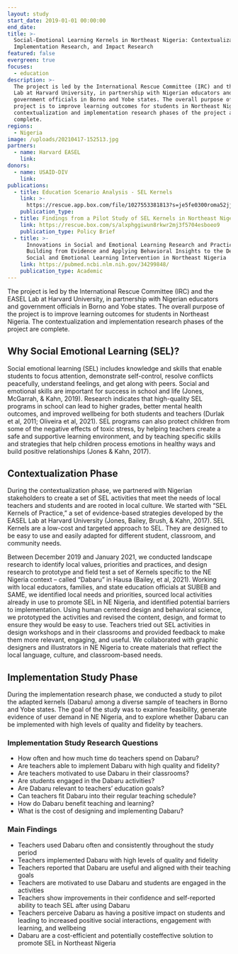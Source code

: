 ```yaml
---
layout: study
start_date: 2019-01-01 00:00:00
end_date:
title: >-
  Social-Emotional Learning Kernels in Northeast Nigeria: Contextualization,
  Implementation Research, and Impact Research
featured: false
evergreen: true
focuses:
  - education
description: >-
  The project is led by the International Rescue Committee (IRC) and the EASEL
  Lab at Harvard University, in partnership with Nigerian educators and
  government officials in Borno and Yobe states. The overall purpose of the
  project is to improve learning outcomes for students in Northeast Nigeria. The
  contextualization and implementation research phases of the project are
  complete. 
regions:
  - Nigeria
image: /uploads/20210417-152513.jpg
partners:
  - name: Harvard EASEL
    link:
donors:
  - name: USAID-DIV
    link:
publications:
  - title: Education Scenario Analysis - SEL Kernels
    link: >-
      https://rescue.app.box.com/file/1027553381813?s=je5fe0300roma52jj9fg3p8cy8og7gzj
    publication_type:
  - title: Findings from a Pilot Study of SEL Kernels in Northeast Nigeria
    link: https://rescue.box.com/s/alxphggiwun8rkwr2mj3f5704esboeo9
    publication_type: Policy Brief
  - title: >-
      Innovations in Social and Emotional Learning Research and Practice:
      Building from Evidence and Applying Behavioral Insights to the Design of a
      Social and Emotional Learning Intervention in Northeast Nigeria
    link: https://pubmed.ncbi.nlm.nih.gov/34299848/
    publication_type: Academic
---
```

The project is led by the International Rescue Committee (IRC) and the EASEL Lab at Harvard University, in partnership with Nigerian educators and government officials in Borno and Yobe states. The overall purpose of the project is to improve learning outcomes for students in Northeast Nigeria. The contextualization and implementation research phases of the project are complete.&nbsp;

## Why Social Emotional Learning (SEL)?

Social emotional learning (SEL) includes knowledge and skills that enable students to focus attention, demonstrate self-control, resolve conflicts peacefully, understand feelings, and get along with peers. Social and emotional skills are important for success in school and life (Jones, McGarrah, & Kahn, 2019). Research indicates that high-quality SEL programs in school can lead to higher grades, better mental health outcomes, and improved wellbeing for both students and teachers (Durlak et al, 2011; Oliveira et al, 2021). SEL programs can also protect children from some of the negative effects of toxic stress, by helping teachers create a safe and supportive learning environment, and by teaching specific skills and strategies that help children process emotions in healthy ways and build positive relationships (Jones & Kahn, 2017).&nbsp;

## Contextualization Phase

During the contextualization phase, we partnered with Nigerian stakeholders to create a set of SEL activities that meet the needs of local teachers and students and are rooted in local culture. We started with “SEL Kernels of Practice,” a set of evidence-based strategies developed by the EASEL Lab at Harvard University (Jones, Bailey, Brush, & Kahn, 2017). SEL Kernels are a low-cost and targeted approach to SEL. They are designed to be easy to use and easily adapted for different student, classroom, and community needs.&nbsp;

Between December 2019 and January 2021, we conducted landscape research to identify local values, priorities and practices, and design research to prototype and field test a set of Kernels specific to the NE Nigeria context – called “Dabaru” in Hausa (Bailey, et al, 2021). Working with local educators, families, and state education officials at SUBEB and SAME, we identified local needs and priorities, sourced local activities already in use to promote SEL in NE Nigeria, and identified potential barriers to implementation. Using human centered design and behavioral science, we prototyped the activities and revised the content, design, and format to ensure they would be easy to use. Teachers tried out SEL activities in design workshops and in their classrooms and provided feedback to make them more relevant, engaging, and useful. We collaborated with graphic designers and illustrators in NE Nigeria to create materials that reflect the local language, culture, and classroom-based needs.

## Implementation Study Phase

During the implementation research phase, we conducted a study to pilot the adapted kernels (Dabaru) among a diverse sample of teachers in Borno and Yobe states. The goal of the study was to examine feasibility, generate evidence of user demand in NE Nigeria, and to explore whether Dabaru can be implemented with high levels of quality and fidelity by teachers.&nbsp;

### Implementation Study Research Questions

* How often and how much time do teachers spend on Dabaru?&nbsp;
* Are teachers able to implement Dabaru with high quality and fidelity?&nbsp;
* Are teachers motivated to use Dabaru in their classrooms?&nbsp;
* Are students engaged in the Dabaru activities?&nbsp;
* Are Dabaru relevant to teachers’ education goals?&nbsp;
* Can teachers fit Dabaru into their regular teaching schedule?&nbsp;
* How do Dabaru benefit teaching and learning?&nbsp;
* What is the cost of designing and implementing Dabaru?

### Main Findings

* Teachers used Dabaru often and consistently throughout the study period&nbsp;
* Teachers implemented Dabaru with high levels of quality and fidelity&nbsp;
* Teachers reported that Dabaru are useful and aligned with their teaching goals&nbsp;
* Teachers are motivated to use Dabaru and students are engaged in the activities&nbsp;
* Teachers show improvements in their confidence and self-reported ability to teach SEL after using Dabaru&nbsp;
* Teachers perceive Dabaru as having a positive impact on students and leading to increased positive social interactions, engagement with learning, and wellbeing&nbsp;
* Dabaru are a cost-efficient and potentially costeffective solution to promote SEL in Northeast Nigeria
